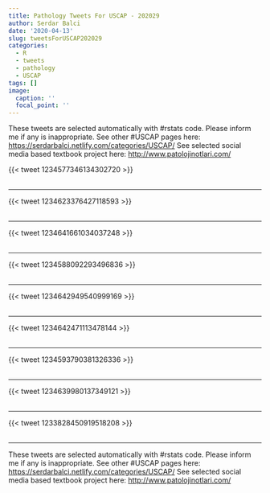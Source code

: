 ```yaml
---
title: Pathology Tweets For USCAP - 202029
author: Serdar Balci
date: '2020-04-13'
slug: tweetsForUSCAP202029
categories:
  - R
  - tweets
  - pathology
  - USCAP
tags: []
image:
  caption: ''
  focal_point: ''
---
```



These tweets are selected automatically with #rstats code. Please inform me if any is inappropriate.
See other #USCAP pages here: https://serdarbalci.netlify.com/categories/USCAP/ 
See selected social media based textbook project here: http://www.patolojinotlari.com/

{{< tweet 1234577346134302720 >}}
<br>
<br>
<hr>
{{< tweet 1234623376427118593 >}}
<br>
<br>
<hr>
{{< tweet 1234641661034037248 >}}
<br>
<br>
<hr>
{{< tweet 1234588092293496836 >}}
<br>
<br>
<hr>
{{< tweet 1234642949540999169 >}}
<br>
<br>
<hr>
{{< tweet 1234642471113478144 >}}
<br>
<br>
<hr>
{{< tweet 1234593790381326336 >}}
<br>
<br>
<hr>
{{< tweet 1234639980137349121 >}}
<br>
<br>
<hr>
{{< tweet 1233828450919518208 >}}
<br>
<br>
<hr>


These tweets are selected automatically with #rstats code. Please inform me if any is inappropriate.
See other #USCAP pages here: https://serdarbalci.netlify.com/categories/USCAP/ 
See selected social media based textbook project here: http://www.patolojinotlari.com/
